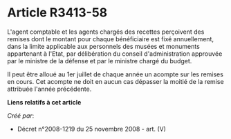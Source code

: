 # Article R3413-58

L'agent comptable et les agents chargés des recettes perçoivent des remises dont le montant pour chaque bénéficiaire est fixé
annuellement, dans la limite applicable aux personnels des musées et monuments appartenant à l'Etat, par délibération du
conseil d'administration approuvée par le ministre de la défense et par le ministre chargé du budget.

Il peut être alloué au 1er juillet de chaque année un acompte sur les remises en cours. Cet acompte ne doit en aucun cas
dépasser la moitié de la remise attribuée l'année précédente.

**Liens relatifs à cet article**

_Créé par_:

  - Décret n°2008-1219 du 25 novembre 2008 - art. (V)
